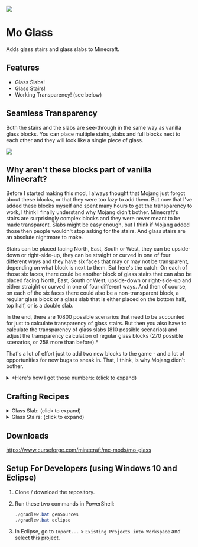 ![](https://user-images.githubusercontent.com/10100202/69939492-ab78a480-14e8-11ea-8aa7-c351657b334b.jpg)

# Mo Glass

Adds glass stairs and glass slabs to Minecraft.

## Features

- Glass Slabs!
- Glass Stairs!
- Working Transparency! (see below)

## Seamless Transparency

Both the stairs and the slabs are see-through in the same way as vanilla glass blocks. You can place multiple stairs, slabs and full blocks next to each other and they will look like a single piece of glass.

![](https://user-images.githubusercontent.com/10100202/69958444-821e3f80-150d-11ea-8f89-b241c66a8849.jpg)

## Why aren't these blocks part of vanilla Minecraft?

Before I started making this mod, I always thought that Mojang just forgot about these blocks, or that they were too lazy to add them. But now that I've added these blocks myself and spent many hours to get the transparency to work, I think I finally understand why Mojang didn't bother. Minecraft's stairs are surprisingly complex blocks and they were never meant to be made transparent. Slabs might be easy enough, but I think if Mojang added those then people wouldn't stop asking for the stairs. And glass stairs are an absolute nightmare to make.

Stairs can be placed facing North, East, South or West, they can be upside-down or right-side-up, they can be straight or curved in one of four different ways and they have six faces that may or may not be transparent, depending on what block is next to them. But here's the catch: On each of those six faces, there could be another block of glass stairs that can also be placed facing North, East, South or West, upside-down or right-side-up and either straight or curved in one of four different ways. And then of course, on each of the six faces there could also be a non-transparent block, a regular glass block or a glass slab that is either placed on the bottom half, top half, or is a double slab.

In the end, there are 10800 possible scenarios that need to be accounted for just to calculate transparency of glass stairs. But then you also have to calculate the transparency of glass slabs (810 possible scenarios) and adjust the transparency calculation of regular glass blocks (270 possible scenarios, or 258 more than before).*

That's a lot of effort just to add two new blocks to the game - and a lot of opportunities for new bugs to sneak in. That, I think, is why Mojang didn't bother.

<details>
   <summary>*Here's how I got those numbers: (click to expand)</summary>
   
   possible variations of stairs:
   pvStairs = 4 * 2 * 5 = 40
   
   possible variations of slabs:
   pvSlabs = 3
   
   possible variations of glass blocks:
   pvGlass = 1

   possible variations of non-transparent blocks:
   pvBlocks = 1 (because any variations would be ignored when calculating transparency)

   possible combinations combined:
   pvAll = pvStairs + pvSlabs + pvGlass + pvBlocks&nbsp;= 40 + 3 + 1 + 1 = 45
   
   possibly transparent faces of a block (including stairs, even though they have more faces):
   f = 6

   possible scenarios for transparency of stairs:
   psStairs = pvAll * f * pvStairs = 45 * 6 * 40 = 10800

   possible scenarios for transparency of slabs:
   psSlabs = pvAll * f * pvSlabs = 45 * 6 * 3 = 810

   possible scenarios for transparency of glass blocks:
   psGlass = pvAll * f * pvGlass = 45 * 6 * 1 = 270

   possible scenarios for transparency of glass blocks if glass stairs and slabs don't exist:
   psGlassVanilla = (pvGlass + pvBlocks) * f * pvGlass = (1 + 1) * 6 * 1 = 12&nbsp;
</details>

## Crafting Recipes

<details>
   <summary>Glass Slab: (click to expand)</summary>
   
   ![glass slab crafting recipse](https://user-images.githubusercontent.com/10100202/69957444-5a2ddc80-150b-11ea-8c8c-e2afc5d72fb7.png)  
   ![glass slab stonecutter recipe](https://user-images.githubusercontent.com/10100202/70445670-2a974b00-1a9c-11ea-9a09-46c304cd167b.png)
</details>

<details>
   <summary>Glass Stairs: (click to expand)</summary>
   
   ![glass stairs crafting recipe](https://user-images.githubusercontent.com/10100202/69957446-5bf7a000-150b-11ea-8e61-d189de63333d.png)  
   ![glass stairs stonecutter recipe](https://user-images.githubusercontent.com/10100202/70445677-2c610e80-1a9c-11ea-8e1b-108863b47124.png)
</details>

## Downloads

https://www.curseforge.com/minecraft/mc-mods/mo-glass

## Setup For Developers (using Windows 10 and Eclipse)

1. Clone / download the repository.

2. Run these two commands in PowerShell:

   ```powershell
   ./gradlew.bat genSources
   ./gradlew.bat eclipse
   ```

3. In Eclipse, go to `Import...` > `Existing Projects into Workspace` and select this project.

